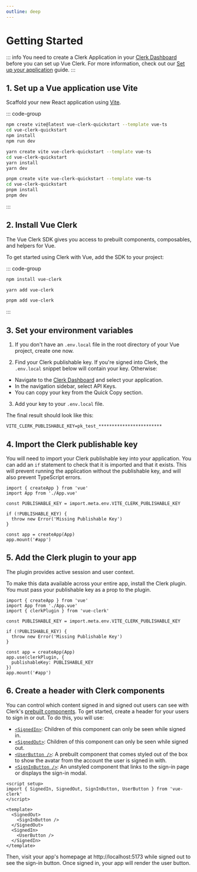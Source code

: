 ```yaml
---
outline: deep
---
```


# Getting Started

::: info
You need to create a Clerk Application in your [Clerk Dashboard](https://dashboard.clerk.com/) before you can set up Vue Clerk. For more information, check out our [Set up your application](https://clerk.com/docs/authentication/set-up-your-application) guide.
:::

## 1. Set up a Vue application use Vite

Scaffold your new React application using [Vite](https://vitejs.dev/guide/#scaffolding-your-first-vite-project).

::: code-group

```bash [npm]
npm create vite@latest vue-clerk-quickstart --template vue-ts
cd vue-clerk-quickstart
npm install
npm run dev
```

```bash [yarn]
yarn create vite vue-clerk-quickstart --template vue-ts
cd vue-clerk-quickstart
yarn install
yarn dev
```

```bash [pnpm]
pnpm create vite vue-clerk-quickstart --template vue-ts
cd vue-clerk-quickstart
pnpm install
pnpm dev
```

:::

## 2. Install Vue Clerk

The Vue Clerk SDK gives you access to prebuilt components, composables, and helpers for Vue.

To get started using Clerk with Vue, add the SDK to your project:

::: code-group

```bash [npm]
npm install vue-clerk
```

```bash [yarn]
yarn add vue-clerk
```

```bash [pnpm]
pnpm add vue-clerk
```

:::

## 3. Set your environment variables

1. If you don't have an `.env.local` file in the root directory of your Vue project, create one now.

2. Find your Clerk publishable key. If you're signed into Clerk, the `.env.local` snippet below will contain your key. Otherwise:

- Navigate to the [Clerk Dashboard](https://dashboard.clerk.com) and select your application.
- In the navigation sidebar, select API Keys.
- You can copy your key from the Quick Copy section.

3. Add your key to your `.env.local` file.

The final result should look like this:

```.env.local
VITE_CLERK_PUBLISHABLE_KEY=pk_test_************************
```

## 4. Import the Clerk publishable key

You will need to import your Clerk publishable key into your application. You can add an `if` statement to check that it is imported and that it exists. This will prevent running the application without the publishable key, and will also prevent TypeScript errors.

```ts{4,6-8}
import { createApp } from 'vue'
import App from './App.vue'

const PUBLISHABLE_KEY = import.meta.env.VITE_CLERK_PUBLISHABLE_KEY

if (!PUBLISHABLE_KEY) {
  throw new Error('Missing Publishable Key')
}

const app = createApp(App)
app.mount('#app')
```

## 5. Add the Clerk plugin to your app

The plugin provides active session and user context.

To make this data available across your entire app, install the Clerk plugin. You must pass your publishable key as a prop to the plugin.

```ts{3,12-14}
import { createApp } from 'vue'
import App from './App.vue'
import { clerkPlugin } from 'vue-clerk'

const PUBLISHABLE_KEY = import.meta.env.VITE_CLERK_PUBLISHABLE_KEY

if (!PUBLISHABLE_KEY) {
  throw new Error('Missing Publishable Key')
}

const app = createApp(App)
app.use(clerkPlugin, {
  publishableKey: PUBLISHABLE_KEY
})
app.mount('#app')
```

## 6. Create a header with Clerk components

You can control which content signed in and signed out users can see with Clerk's [prebuilt components](https://clerk.com/docs/components/overview). To get started, create a header for your users to sign in or out. To do this, you will use:

- [`<SignedIn>`](/control/signed-in): Children of this component can only be seen while signed in.
- [`<SignedOut>`](/control/signed-out): Children of this component can only be seen while signed out.
- [`<UserButton />`](/user/user-button): A prebuilt component that comes styled out of the box to show the avatar from the account the user is signed in with.
- [`<SignInButton />`](/unstyled/sign-in-button): An unstyled component that links to the sign-in page or displays the sign-in modal.

```vue{2,6-11}
<script setup>
import { SignedIn, SignedOut, SignInButton, UserButton } from 'vue-clerk'
</script>

<template>
  <SignedOut>
    <SignInButton />
  </SignedOut>
  <SignedIn>
    <UserButton />
  </SignedIn>
</template>
```

Then, visit your app's homepage at http://localhost:5173 while signed out to see the sign-in button. Once signed in, your app will render the user button.
